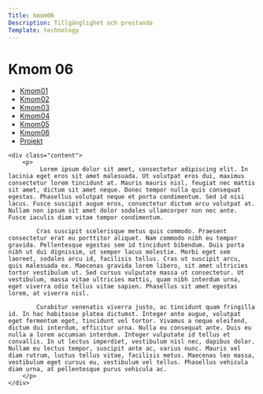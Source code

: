 ```yaml
---
Title: kmom06
Description: Tillgänglighet och prestanda
Template: technology
---
```


Kmom 06
==========================
<div class="grid-box-technology">
    <div class="technology-nav">
        <ul>
            <li>
                <a href="http://www.student.bth.se/~hagt21/dbwebb-kurser/design/me/portfolio/technology/01">Kmom01</a>
            </li>
            <li>
                <a href="http://www.student.bth.se/~hagt21/dbwebb-kurser/design/me/portfolio/technology/02">Kmom02</a>
            </li>
            <li>
                <a href="http://www.student.bth.se/~hagt21/dbwebb-kurser/design/me/portfolio/technology/03">Kmom03</a>
            </li>
            <li>
                <a href="http://www.student.bth.se/~hagt21/dbwebb-kurser/design/me/portfolio/technology/04">Kmom04</a>
            </li>
            <li>
                <a href="http://www.student.bth.se/~hagt21/dbwebb-kurser/design/me/portfolio/technology/05">Kmom05</a>
            </li>
            <li>
                <a href="http://www.student.bth.se/~hagt21/dbwebb-kurser/design/me/portfolio/technology/06">Kmom06</a>
            </li>
            <li>
                <a href="http://www.student.bth.se/~hagt21/dbwebb-kurser/design/me/portfolio/technology/projekt">Projekt</a>
            </li>
        </ul>
    </div>

    <div class="content">
        <p>
             Lorem ipsum dolor sit amet, consectetur adipiscing elit. In lacinia eget eros sit amet malesuada. Ut volutpat eros dui, maximus consectetur lorem tincidunt at. Mauris mauris nisl, feugiat nec mattis sit amet, dictum sit amet neque. Donec tempor nulla quis consequat egestas. Phasellus volutpat neque et porta condimentum. Sed id nisi lacus. Fusce suscipit augue eros, consectetur dictum arcu volutpat at. Nullam non ipsum sit amet dolor sodales ullamcorper non nec ante. Fusce iaculis diam vitae tempor condimentum.

            Cras suscipit scelerisque metus quis commodo. Praesent consectetur erat eu porttitor aliquet. Nam commodo nibh eu tempor gravida. Pellentesque egestas sem id tincidunt bibendum. Duis porta nibh ut dui dignissim, ut semper lacus molestie. Morbi eget sem laoreet, sodales arcu id, facilisis tellus. Cras ut suscipit arcu, quis malesuada ex. Maecenas gravida lorem libero, sit amet ultricies tortor vestibulum ut. Sed cursus vulputate massa ut consectetur. Ut vestibulum, massa vitae ultricies mattis, quam nibh interdum urna, eget viverra odio tellus vitae sapien. Phasellus sit amet egestas lorem, at viverra nisl.

            Curabitur venenatis viverra justo, ac tincidunt quam fringilla id. In hac habitasse platea dictumst. Integer ante augue, volutpat eget fermentum eget, tincidunt vel tortor. Vivamus a neque eleifend, dictum dui interdum, efficitur urna. Nulla eu consequat ante. Duis eu nulla a lorem accumsan interdum. Integer vulputate id tellus et convallis. In ut lectus imperdiet, vestibulum nisl nec, dapibus dolor. Nullam eu lectus tempor, suscipit ante ac, varius nunc. Mauris vel diam rutrum, luctus tellus vitae, facilisis metus. Maecenas leo massa, vestibulum eget cursus eu, vestibulum vel tellus. Phasellus vehicula diam urna, at pellentesque purus vehicula ac. 
        </p>
    </div>
    
</div>